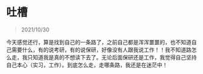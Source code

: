# 吐槽

> 2021/10/30

今天感觉还行，算是找到自己的一条路了，之前自己都是浑浑噩噩的，也不知道自己需要什么，有的说考研，有的说保研，好像没有人跟我说工作！！我不知道路怎么走，我只知道我是真的不想读下去了。无论后面保研还是工作，我觉得自己坚持自己本心（实习，工作）。到底怎么走，走哪条路，我还是在迷茫中！